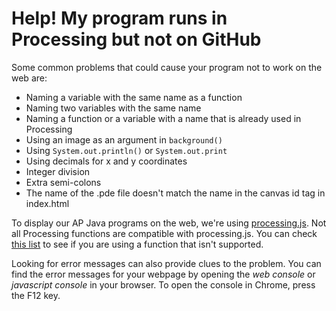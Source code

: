 # Help! My program runs in Processing but not on GitHub
Some common problems that could cause your program not to work on the web are:
- Naming a variable with the same name as a function
- Naming two variables with the same name
- Naming a function or a variable with a name that is already used in Processing
- Using an image as an argument in `background()`
- Using `System.out.println()` or `System.out.print`
- Using decimals for x and y coordinates
- Integer division
- Extra semi-colons
- The name of the .pde file doesn't match the name in the canvas id tag in index.html

To display our AP Java programs on the web, we're using [processing.js](http://processingjs.org/). Not all Processing functions are compatible with processing.js. You can check [this list](http://processingjs.org/reference/) to see if you are using a function that isn't supported. 

Looking for error messages can also provide clues to the problem. You can find the error messages for your webpage by opening the *web console* or *javascript console* in your browser. To open the console in Chrome, press the F12 key.

